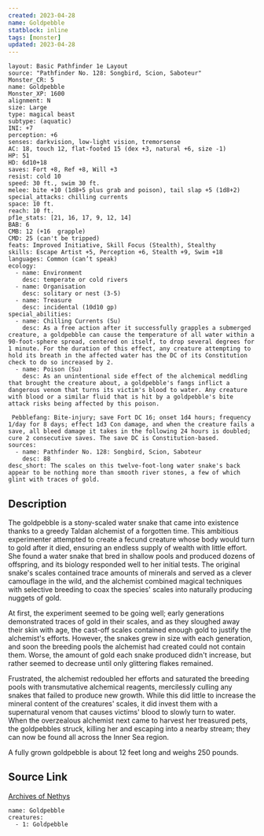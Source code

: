 ```yaml
---
created: 2023-04-28
name: Goldpebble
statblock: inline
tags: [monster]
updated: 2023-04-28
---
```

```statblock
layout: Basic Pathfinder 1e Layout
source: "Pathfinder No. 128: Songbird, Scion, Saboteur"
Monster_CR: 5
name: Goldpebble
Monster_XP: 1600
alignment: N
size: Large
type: magical beast
subtype: (aquatic)
INI: +7
perception: +6
senses: darkvision, low-light vision, tremorsense
AC: 18, touch 12, flat-footed 15 (dex +3, natural +6, size -1)
HP: 51
HD: 6d10+18
saves: Fort +8, Ref +8, Will +3
resist: cold 10
speed: 30 ft., swim 30 ft.
melee: bite +10 (1d8+5 plus grab and poison), tail slap +5 (1d8+2)
special_attacks: chilling currents
space: 10 ft.
reach: 10 ft.
pf1e_stats: [21, 16, 17, 9, 12, 14]
BAB: 6
CMB: 12 (+16  grapple)
CMD: 25 (can't be tripped)
feats: Improved Initiative, Skill Focus (Stealth), Stealthy
skills: Escape Artist +5, Perception +6, Stealth +9, Swim +18
languages: Common (can’t speak)
ecology:
  - name: Environment
    desc: temperate or cold rivers
  - name: Organisation
    desc: solitary or nest (3-5)
  - name: Treasure
    desc: incidental (10d10 gp)
special_abilities:
  - name: Chilling Currents (Su)
    desc: As a free action after it successfully grapples a submerged creature, a goldpebble can cause the temperature of all water within a 90-foot-sphere spread, centered on itself, to drop several degrees for 1 minute. For the duration of this effect, any creature attempting to hold its breath in the affected water has the DC of its Constitution check to do so increased by 2.
  - name: Poison (Su)
    desc: As an unintentional side effect of the alchemical meddling that brought the creature about, a goldpebble's fangs inflict a dangerous venom that turns its victim's blood to water. Any creature with blood or a similar fluid that is hit by a goldpebble's bite attack risks being affected by this poison.

 Pebblefang: Bite-injury; save Fort DC 16; onset 1d4 hours; frequency 1/day for 8 days; effect 1d3 Con damage, and when the creature fails a save, all bleed damage it takes in the following 24 hours is doubled; cure 2 consecutive saves. The save DC is Constitution-based.
sources:
  - name: Pathfinder No. 128: Songbird, Scion, Saboteur
    desc: 88
desc_short: The scales on this twelve-foot-long water snake's back appear to be nothing more than smooth river stones, a few of which glint with traces of gold.
```
## Description
The goldpebble is a stony-scaled water snake that came into existence thanks to a greedy Taldan alchemist of a forgotten time. This ambitious experimenter attempted to create a fecund creature whose body would turn to gold after it died, ensuring an endless supply of wealth with little effort. She found a water snake that bred in shallow pools and produced dozens of offspring, and its biology responded well to her initial tests. The original snake's scales contained trace amounts of minerals and served as a clever camouflage in the wild, and the alchemist combined magical techniques with selective breeding to coax the species' scales into naturally producing nuggets of gold.

 At first, the experiment seemed to be going well; early generations demonstrated traces of gold in their scales, and as they sloughed away their skin with age, the cast-off scales contained enough gold to justify the alchemist's efforts. However, the snakes grew in size with each generation, and soon the breeding pools the alchemist had created could not contain them. Worse, the amount of gold each snake produced didn't increase, but rather seemed to decrease until only glittering flakes remained.

 Frustrated, the alchemist redoubled her efforts and saturated the breeding pools with transmutative alchemical reagents, mercilessly culling any snakes that failed to produce new growth. While this did little to increase the mineral content of the creatures' scales, it did invest them with a supernatural venom that causes victims' blood to slowly turn to water. When the overzealous alchemist next came to harvest her treasured pets, the goldpebbles struck, killing her and escaping into a nearby stream; they can now be found all across the Inner Sea region.

 A fully grown goldpebble is about 12 feet long and weighs 250 pounds.
## Source Link
[Archives of Nethys](https://aonprd.com/MonsterDisplay.aspx?ItemName=Goldpebble)
```encounter-table
name: Goldpebble
creatures:
  - 1: Goldpebble
```
